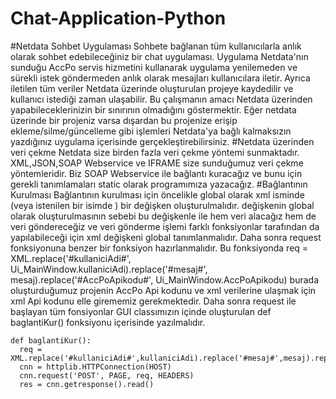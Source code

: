# Chat-Application-Python
#Netdata Sohbet Uygulaması
Sohbete bağlanan tüm kullanıcılarla anlık olarak sohbet edebileceğiniz bir chat uygulaması. Uygulama Netdata'nın sunduğu AccPo servis hizmetini kullanarak uygulama yenilemeden ve sürekli istek göndermeden anlık olarak mesajları kullanıcılara iletir. Ayrıca iletilen tüm veriler Netdata üzerinde oluşturulan projeye kaydedilir ve kullanıcı istediği zaman ulaşabilir.
Bu çalışmanın amacı Netdata üzerinden yapabileceklerinizin bir sınırının olmadığını göstermektir. Eğer netdata üzerinde bir projeniz varsa dışardan bu projenize erişip ekleme/silme/güncelleme gibi işlemleri Netdata'ya bağlı kalmaksızın yazdığınız uygulama içerisinde gerçekleştirebilirsiniz.
#Netdata üzerinden veri çekme
Netdata size birden fazla veri çekme yöntemi sunmaktadır. XML,JSON,SOAP Webservice ve IFRAME size sunduğumuz veri çekme yöntemleridir. Biz SOAP Webservice ile bağlantı kuracağız ve bunu için gerekli tanımlamaları static olarak programımıza yazacağız.
#Bağlantının Kurulması
Bağlantının kurulması için öncelikle global olarak xml isminde (veya istenilen bir isimde ) bir değişken oluşturulmalıdır. değişkenin global olarak oluşturulmasının sebebi bu değişkenle ile hem veri alacağız hem de veri göndereceğiz ve veri gönderme işlemi farklı fonksiyonlar tarafından da yapılabileceği için xml değişkeni global tanımlanmalıdır. Daha sonra request fonksiyonuna benzer bir fonksiyon hazırlanmalıdır. Bu fonksiyonda req = XML.replace('#kullaniciAdi#', Ui_MainWindow.kullaniciAdi).replace('#mesaj#', mesaj).replace('#AccPoApikodu#',                                                                                                             Ui_MainWindow.AccPoApikodu) burada oluşturduğumuz projenin AccPo Api kodunu ve xml verilerine ulaşmak için xml Api kodunu elle girememiz gerekmektedir.
Daha sonra request ile başlayan tüm fonsiyonlar GUI classımızın içinde oluşturulan def baglantiKur() fonksiyonu içerisinde yazılmalıdır.
```
def baglantiKur():
  req = XML.replace('#kullaniciAdi#',kullaniciAdi).replace('#mesaj#',mesaj).replace('#AccPoApikodu#',AccPoApikodu)
  cnn = httplib.HTTPConnection(HOST)
  cnn.request('POST', PAGE, req, HEADERS)
  res = cnn.getresponse().read()
```
